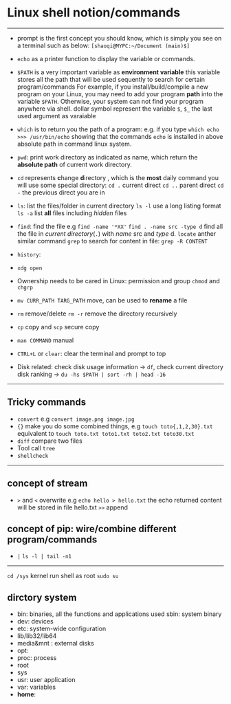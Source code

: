 # Linux shell notion/commands
---

- prompt is the first concept you should know, which is simply you see on a terminal such as below:
  `[shaoqi@MYPC:~/Document (main)$]`
- `echo` as a printer function to display the variable or commands.

- `$PATH` is a very important variable as **environment variable**
this variable stores all the path that will be used sequently to search for certain program/commands
For example, if you install/build/compile a new program on your Linux, you may need to add your program **path** into the variable `$PATH`. Otherwise, your system can not find your program anywhere via shell.
dollar symbol represent the variable `$`,
`$_` the last used argument as varaiable

- `which` is to return you the path of a program:
  e.g. if you type
  `which echo` 
  `>>> /usr/bin/echo` showing that the commands `echo` is installed in above absolute path in command linux system.

- `pwd`: print work directory
  as indicated as name, which return the **absolute path** of current work directory.

- `cd` represents **c**hange **d**irectory , which is the **most** daily command you will use
  some special directory:
  `cd .` current direct
  `cd ..` parent direct
  `cd -` the previous direct you are in

- `ls`: list the files/folder in current directory
  `ls -l` use a long listing format
  `ls -a` list **all** files including *hidden* files

- `find`: find the file
  e.g `find -name '*XX'`
  `find . -name src -type d` find all the file in *current directory*(`.`) with *name* src and *type* d. 
  `locate`
  anther similar command `grep` to search for content in file: `grep -R CONTENT`
- `history`:
- `xdg open`

- Ownership needs to be cared in Linux: permission and group
  `chmod` and `chgrp` 
   

- `mv CURR_PATH TARG_PATH` move, can be used to **rename** a file
- `rm` remove/delete
  `rm -r` remove the directory recursively
- `cp` copy and `scp` secure copy
- `man COMMAND` manual
- `CTRL+L` or `clear`: clear the terminal and prompt to top
- Disk related: check disk usage information -> `df`, check current directory disk ranking -> `du -hs $PATH | sort -rh | head -16`

---
## Tricky commands

- `convert` e.g `convert image.png image.jpg`
- `{}` make you do some combined things, e.g
  `touch toto{,1,2,30}.txt` equivalent to `touch toto.txt toto1.txt toto2.txt toto30.txt`
- `diff` compare two files
- Tool call `tree`
- `shellcheck`

---

## concept of stream

- `>` and `<` overwrite
  e.g `echo hello > hello.txt` the echo returned content will be stored in file hello.txt
  `>>` append

## concept of pip: wire/combine different program/commands

- `|`
  `ls -l | tail -n1`

---

`cd /sys` kernel
run shell as root `sudo su`

## dirctory system
- bin: binaries, all the functions and applications used
  sbin: system binary 
- dev: devices
- etc: system-wide configuration
- lib/lib32/lib64
- media&mnt : external disks
- opt:
- proc: process
- root
- sys
- usr: user application
- var: variables
- **home**:
